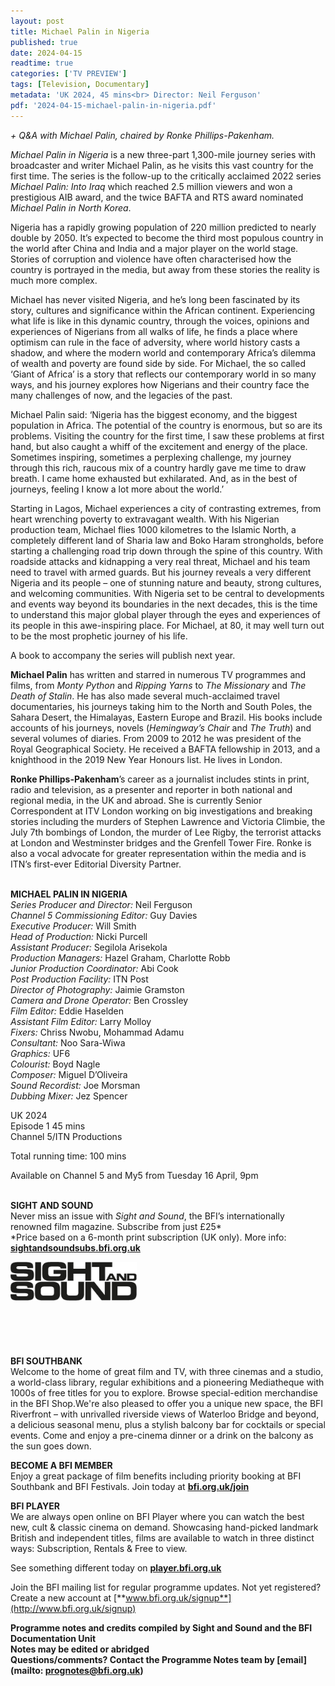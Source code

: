 ```yaml
---
layout: post
title: Michael Palin in Nigeria
published: true
date: 2024-04-15
readtime: true
categories: ['TV PREVIEW']
tags: [Television, Documentary]
metadata: 'UK 2024, 45 mins<br> Director: Neil Ferguson'
pdf: '2024-04-15-michael-palin-in-nigeria.pdf'
---
```


_+ Q&A with Michael Palin, chaired by Ronke Phillips-Pakenham._

_Michael Palin in Nigeria_ is a new three-part 1,300-mile journey series with broadcaster and writer Michael Palin, as he visits this vast country for the first time. The series is the follow-up to the critically acclaimed 2022 series _Michael Palin: Into Iraq_ which reached 2.5 million viewers and won a prestigious AIB award, and the twice BAFTA and RTS award nominated _Michael Palin in North Korea_.

Nigeria has a rapidly growing population of 220 million predicted to nearly double by 2050. It’s expected to become the third most populous country in the world after China and India and a major player on the world stage. Stories of corruption and violence have often characterised how the country is portrayed in the media, but away from these stories the reality is much more complex.

Michael has never visited Nigeria, and he’s long been fascinated by its story, cultures and significance within the African continent. Experiencing what life is like in this dynamic country, through the voices, opinions and experiences of Nigerians from all walks of life, he finds a place where optimism can rule in the face of adversity, where world history casts a shadow, and where the modern world and contemporary Africa’s dilemma of wealth and poverty are found side by side. For Michael, the so called ‘Giant of Africa’ is a story that reflects our contemporary world in so many ways, and his journey explores how Nigerians and their country face the many challenges of now, and the legacies of the past.

Michael Palin said: ‘Nigeria has the biggest economy, and the biggest population in Africa. The potential of the country is enormous, but so are its problems. Visiting the country for the first time, I saw these problems at first hand, but also caught a whiff of the excitement and energy of the place. Sometimes inspiring, sometimes a perplexing challenge, my journey through this rich, raucous mix of a country hardly gave me time to draw breath. I came home exhausted but exhilarated. And, as in the best of journeys, feeling I know a lot more about the world.’

Starting in Lagos, Michael experiences a city of contrasting extremes, from heart wrenching poverty to extravagant wealth. With his Nigerian production team, Michael flies 1000 kilometres to the Islamic North, a completely different land of Sharia law and Boko Haram strongholds, before starting a challenging road trip down through the spine of this country. With roadside attacks and kidnapping a very real threat, Michael and his team need to travel with armed guards. But his journey reveals a very different Nigeria and its people – one of stunning nature and beauty, strong cultures, and welcoming communities. With Nigeria set to be central to developments and events way beyond its boundaries in the next decades, this is the time to understand this major global player through the eyes and experiences of its people in this awe-inspiring place. For Michael, at 80, it may well turn out to be the most prophetic journey of his life.

A book to accompany the series will publish next year.
<br>

**Michael Palin** has written and starred in numerous TV programmes and films, from _Monty Python_ and _Ripping Yarns_ to _The Missionary_ and _The Death of Stalin_. He has also made several much-acclaimed travel documentaries, his journeys taking him to the North and South Poles, the Sahara Desert, the Himalayas, Eastern Europe and Brazil. His books include accounts of his journeys, novels (_Hemingway’s Chair_ and _The Truth_) and several volumes of diaries. From 2009 to 2012 he was president of the Royal Geographical Society. He received a BAFTA fellowship in 2013, and a knighthood in the 2019 New Year Honours list. He lives in London.

**Ronke Phillips-Pakenham**’s career as a journalist includes stints in print, radio and television, as a presenter and reporter in both national and regional media, in the UK and abroad. She is currently Senior Correspondent at ITV London working on big investigations and breaking stories including the murders of Stephen Lawrence and Victoria Climbie, the July 7th bombings of London, the murder of Lee Rigby, the terrorist attacks at London and Westminster bridges and the Grenfell Tower Fire. Ronke is also a vocal advocate for greater representation within the media and is ITN’s first-ever Editorial Diversity Partner.
<br><br>

**MICHAEL PALIN IN NIGERIA**<br>
_Series Producer and Director:_ Neil Ferguson<br>
_Channel 5 Commissioning Editor:_ Guy Davies<br>
_Executive Producer:_ Will Smith<br>
_Head of Production:_ Nicki Purcell<br>
_Assistant Producer:_ Segilola Arisekola<br>
_Production Managers:_ Hazel Graham,  Charlotte Robb<br>
_Junior Production Coordinator:_ Abi Cook<br>
_Post Production Facility:_ ITN Post<br>
_Director of Photography:_ Jaimie Gramston<br>
_Camera and Drone Operator:_ Ben Crossley<br>
_Film Editor:_ Eddie Haselden<br>
_Assistant Film Editor:_ Larry Molloy<br>
_Fixers:_ Chriss Nwobu, Mohammad Adamu<br>
_Consultant:_ Noo Sara-Wiwa<br>
_Graphics:_ UF6<br>
_Colourist:_ Boyd Nagle<br>
_Composer:_ Miguel D’Oliveira<br>
_Sound Recordist:_ Joe Morsman<br>
_Dubbing Mixer:_ Jez Spencer<br>

UK 2024<br>
Episode 1 45 mins<br>
Channel 5/ITN Productions<br>

Total running time: 100 mins

Available on Channel 5 and My5 from Tuesday 16 April, 9pm<br>
<br>

**SIGHT AND SOUND**<br>
Never miss an issue with _Sight and Sound_, the BFI’s internationally renowned film magazine. Subscribe from just £25*<br>
*Price based on a 6-month print subscription (UK only). More info: [**sightandsoundsubs.bfi.org.uk**](https://sightandsoundsubs.bfi.org.uk/subscribe)

<img style="float: left;" src="/img/sight-and-sound.jpg" width="40%" height="40%"><br><br><br><br><br><br><br><br>

**BFI SOUTHBANK**  
Welcome to the home of great film and TV, with three cinemas and a studio, a world-class library, regular exhibitions and a pioneering Mediatheque with 1000s of free titles for you to explore. Browse special-edition merchandise in the BFI Shop.We&#39;re also pleased to offer you a unique new space, the BFI Riverfront – with unrivalled riverside views of Waterloo Bridge and beyond, a delicious seasonal menu, plus a stylish balcony bar for cocktails or special events. Come and enjoy a pre-cinema dinner or a drink on the balcony as the sun goes down.  

**BECOME A BFI MEMBER**  
Enjoy a great package of film benefits including priority booking at BFI Southbank and BFI Festivals. Join today at [**bfi.org.uk/join**](http://www.bfi.org.uk/join)  

**BFI PLAYER**  
 We are always open online on BFI Player where you can watch the best new, cult &amp; classic cinema on demand. Showcasing hand-picked landmark British and independent titles, films are available to watch in three distinct ways: Subscription, Rentals &amp; Free to view.  

See something different today on [**player.bfi.org.uk**](https://player.bfi.org.uk)  

Join the BFI mailing list for regular programme updates. Not yet registered? Create a new account at [**www.bfi.org.uk/signup**](http://www.bfi.org.uk/signup)

**Programme notes and credits compiled by Sight and Sound and the BFI Documentation Unit  
Notes may be edited or abridged  
Questions/comments? Contact the Programme Notes team by [email](mailto: prognotes@bfi.org.uk)**

<!--stackedit_data:
eyJoaXN0b3J5IjpbLTEwNDEwNDQ4NjBdfQ==
-->
